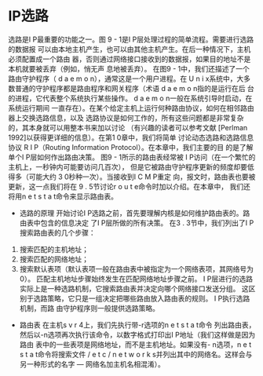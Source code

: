 # IP选路
选路是I P最重要的功能之一。图 9 - 1是I P层处理过程的简单流程。需要进行选路的数据报
可以由本地主机产生，也可以由其他主机产生。在后一种情况下，主机必须配置成一个路由
器，否则通过网络接口接收到的数据报，如果目的地址不是本机就要被丢弃（例如，悄无声
息地被丢弃）。
在图9 - 1中，我们还描述了一个路由守护程序（ d a e m o n），通常这是一个用户进程。在
U n i x系统中，大多数普通的守护程序都是路由程序和网关程序（术语 d a e m o n指的是运行在后
台的进程，它代表整个系统执行某些操作。 d a e m o n一般在系统引导时启动，在系统运行期间
一直存在）。在某个给定主机上运行何种路由协议，如何在相邻路由器上交换选路信息，以及
选路协议是如何工作的，所有这些问题都是非常复杂的，其本身就可以用整本书来加以讨论
（有兴趣的读者可以参考文献 [Perlman 1992]以获得更详细的信息）。在第1 0章中，我们将简单
讨论动态选路和选路信息协议 R I P（Routing Information Protocol）。在本章中，我们主要的目
的是了解单个I P层如何作出路由决策。
图9 - 1所示的路由表经常被 I P访问（在一个繁忙的主机上，一秒钟内可能要访问几百次），
但是它被路由守护程序更新的频度却要低得多（可能大约 3 0秒种一次）。当接收到I C M P重定
向，报文时，路由表也要被更新，这一点我们将在 9 . 5节讨论r o u t e命令时加以介绍。在本章中，
我们还将用n e t s t a t命令来显示路由表。


* 选路的原理
开始讨论I P选路之前，首先要理解内核是如何维护路由表的。路由表中包含的信息决定
了I P层所做的所有决策。
在3 . 3节中，我们列出了I P搜索路由表的几个步骤：
1) 搜索匹配的主机地址；
2) 搜索匹配的网络地址；
3) 搜索默认表项（默认表项一般在路由表中被指定为一个网络表项，其网络号为 0）。
匹配主机地址步骤始终发生在匹配网络地址步骤之前。
I P层进行的选路实际上是一种选路机制，它搜索路由表并决定向哪个网络接口发送分组。
这区别于选路策略，它只是一组决定把哪些路由放入路由表的规则。 I P执行选路机制，而路
由守护程序则一般提供选路策略。

* 路由表
在主机s v r 4上，我们先执行带-r选项的n e t s t a t命令
列出路由表，然后以-n选项再次执行该命令，以数字格式打印出I P地址（我们这样做是因为路由
表中的一些表项是网络地址，而不是主机地址。如果没有- n选项，n e t s t a t命令将搜索文件
/ e t c / n e t w o r k s并列出其中的网络名。这样会与另一种形式的名字 — 网络名加主机名相混淆）。
